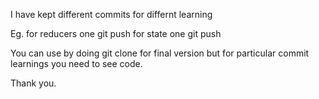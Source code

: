 I have kept different commits for differnt learning 

Eg. for reducers one git push
    for state one git push
    
You can use by doing git clone for final version but for particular commit learnings you need to see code. 


Thank you.
